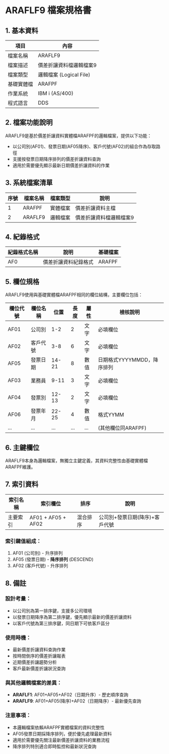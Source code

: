 # ARAFLF9 檔案規格書

## 1. 基本資料

| 項目 | 內容 |
|------|------|
| 檔案名稱 | ARAFLF9 |
| 檔案描述 | 價差折讓資料檔邏輯檔案9 |
| 檔案類型 | 邏輯檔案 (Logical File) |
| 基礎實體檔 | ARAFPF |
| 作業系統 | IBM i (AS/400) |
| 程式語言 | DDS |

## 2. 檔案功能說明

ARAFLF9是基於價差折讓資料實體檔ARAFPF的邏輯檔案，提供以下功能：
- 以公司別(AF01)、發票日期(AF05降序)、客戶代號(AF02)的組合作為存取路徑
- 支援按發票日期降序排列的價差折讓資料查詢
- 適用於需要優先顯示最新日期價差折讓資料的作業

## 3. 系統檔案清單

| 序號 | 檔案名稱 | 檔案類型 | 說明 |
|------|----------|----------|------|
| 1 | ARAFPF | 實體檔案 | 價差折讓資料主檔 |
| 2 | ARAFLF9 | 邏輯檔案 | 價差折讓資料檔邏輯檔案9 |

## 4. 紀錄格式

| 紀錄格式名稱 | 說明 | 基礎檔案 |
|--------------|------|----------|
| AF0 | 價差折讓資料紀錄格式 | ARAFPF |

## 5. 欄位規格

ARAFLF9使用與基礎實體檔ARAFPF相同的欄位結構，主要欄位包括：

| 欄位代號 | 欄位名稱 | 位置 | 長度 | 屬性 | 檢核說明 |
|----------|----------|------|------|------|----------|
| AF01 | 公司別 | 1-2 | 2 | 文字 | 必填欄位 |
| AF02 | 客戶代號 | 3-8 | 6 | 文字 | 必填欄位 |
| AF05 | 發票日期 | 14-21 | 8 | 數值 | 日期格式YYYYMMDD，降序排列 |
| AF03 | 業務員 | 9-11 | 3 | 文字 | 必填欄位 |
| AF04 | 發票別 | 12-13 | 2 | 文字 | 必填欄位 |
| AF06 | 發票年月 | 22-25 | 4 | 數值 | 格式YYMM |
| ... | ... | ... | ... | ... | (其他欄位同ARAFPF) |

## 6. 主鍵欄位

ARAFLF9本身為邏輯檔案，無獨立主鍵定義，其資料完整性由基礎實體檔ARAFPF維護。

## 7. 索引資料

| 索引名稱 | 索引欄位 | 排序 | 說明 |
|----------|----------|------|------|
| 主要索引 | AF01 + AF05 + AF02 | 混合排序 | 公司別+發票日期(降序)+客戶代號 |

### 索引鍵值組成：
1. AF01 (公司別) - 升序排列
2. AF05 (發票日期) - **降序排列** (DESCEND)
3. AF02 (客戶代號) - 升序排列

## 8. 備註

### 設計考量：
- 以公司別為第一排序鍵，支援多公司環境
- 以發票日期降序為第二排序鍵，優先顯示最新的價差折讓資料
- 以客戶代號為第三排序鍵，同日期下可依客戶區分

### 使用時機：
- 最新價差折讓資料查詢作業
- 按時間倒序的價差折讓報表
- 近期價差折讓趨勢分析
- 客戶最新價差折讓狀況查詢

### 與其他邏輯檔案的差異：
- **ARAFLF1**: AF01+AF05+AF02（日期升序）- 歷史順序查詢
- **ARAFLF9**: AF01+AF05(降序)+AF02（日期降序）- 最新優先查詢

### 注意事項：
- 本邏輯檔案依賴ARAFPF實體檔案的資料完整性
- AF05發票日期採降序排列，便於優先處理最新資料
- 適用於需要優先關注最新價差折讓資料的業務流程
- 降序排列特別適合即時監控和最新狀況查詢 